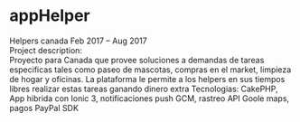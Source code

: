 # appHelper
Helpers canada Feb 2017 – Aug 2017  
Project description:  
Proyecto para Canada que provee soluciones a demandas de tareas especificas tales como paseo de mascotas, compras en el market, 
limpieza de hogar y oficinas.  La plataforma le permite a los helpers en sus tiempos libres realizar estas tareas ganando dinero extra 
Tecnologias: CakePHP, App hibrida con Ionic 3, notificaciones push GCM, rastreo API Goole maps, pagos PayPal SDK
